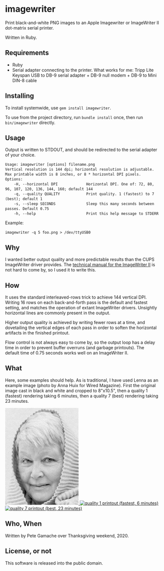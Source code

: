 # imagewriter

Print black-and-white PNG images to an Apple Imagewriter or ImageWriter II
dot-matrix serial printer.

Written in Ruby.

## Requirements

* Ruby
* Serial adapter connecting to the printer. What works for me:
  Tripp Lite Keyspan USB to DB-9 serial adapter + DB-9 null modem + DB-9
  to Mini DIN-8 cable

## Installing

To install systemwide, use `gem install imagewriter`.

To use from the project directory, run `bundle install` once, then
run `bin/imagewriter` directly.

## Usage

Output is written to STDOUT, and should be redirected to the serial
adapter of your choice.

```
Usage: imagewriter [options] filename.png
Vertical resolution is 144 dpi; horizontal resolution is adjustable.
Max printable width is 8 inches, or 8 * horizontal DPI pixels.
Options:
    -H, --horizontal DPI             Horizontal DPI. One of: 72, 80, 96, 107, 120, 136, 144, 160; default 144
    -q, --quality QUALITY            Print quality. 1 (fastest) to 7 (best); default 1
    -s, --sleep SECONDS              Sleep this many seconds between passes. Default 0.75
    -h, --help                       Print this help message to STDERR
```

Example:

```
imagewriter -q 5 foo.png > /dev/ttyUSB0
```

## Why

I wanted better output quality and more predictable results than the
CUPS ImageWriter driver provides. The [technical manual for the
ImageWriter II](https://www.apple.asimov.net/documentation/hardware/printers/Apple%20ImageWriter%20II%20Technical%20Reference%20Manual.pdf)
is not hard to come by, so I used it to write this.

## How

It uses the standard interleaved-rows trick to achieve 144 vertical DPI.
Writing 16 rows on each back-and-forth pass is the default and fastest
setting, and matches the operation of extant ImageWriter drivers.
Unsightly horizontal lines are commonly present in the output.

Higher output quality is achieved by writing fewer rows at a time,
and dovetailing the vertical edges of each pass in order to soften the
horizontal artifacts in the finished printout.

Flow control is not always easy to come by, so the output loop has a
delay time in order to prevent buffer overruns (and garbage printouts).
The default time of 0.75 seconds works well on an ImageWriter II.

## What

Here, some examples should help. As is traditional, I have used Lenna
as an example image (photo by Anna Huix for Wired Magazine). First the
original image cast in black and white and cropped to 8"x10.5",
then a quality 1 (fastest) rendering taking 6 minutes,
then a quality 7 (best) rendering taking 23 minutes.

<a href=images/lenna-bw-144.png>
<img src="images/lenna-bw-144.png" width=240 alt="b&w source image">
</a>

<a href=images/lenna-quality-1.png>
<img src="images/lenna-quality-1.png" width=240 alt="quality 1 printout (fastest, 6 minutes)">
</a>

<a href=images/lenna-quality-7.png>
<img src="images/lenna-quality-7.png" width=240 alt="quality 7 printout (best, 23 minutes)">
</a>

## Who, When

Written by Pete Gamache over Thanksgiving weekend, 2020.

## License, or not

This software is released into the public domain.


